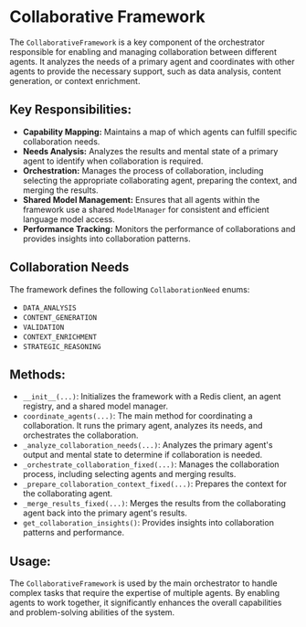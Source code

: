 # Collaborative Framework

The `CollaborativeFramework` is a key component of the orchestrator responsible for enabling and managing collaboration between different agents. It analyzes the needs of a primary agent and coordinates with other agents to provide the necessary support, such as data analysis, content generation, or context enrichment.

## Key Responsibilities:

- **Capability Mapping:** Maintains a map of which agents can fulfill specific collaboration needs.
- **Needs Analysis:** Analyzes the results and mental state of a primary agent to identify when collaboration is required.
- **Orchestration:** Manages the process of collaboration, including selecting the appropriate collaborating agent, preparing the context, and merging the results.
- **Shared Model Management:** Ensures that all agents within the framework use a shared `ModelManager` for consistent and efficient language model access.
- **Performance Tracking:** Monitors the performance of collaborations and provides insights into collaboration patterns.

## Collaboration Needs

The framework defines the following `CollaborationNeed` enums:

- `DATA_ANALYSIS`
- `CONTENT_GENERATION`
- `VALIDATION`
- `CONTEXT_ENRICHMENT`
- `STRATEGIC_REASONING`

## Methods:

- `__init__(...)`: Initializes the framework with a Redis client, an agent registry, and a shared model manager.
- `coordinate_agents(...)`: The main method for coordinating a collaboration. It runs the primary agent, analyzes its needs, and orchestrates the collaboration.
- `_analyze_collaboration_needs(...)`: Analyzes the primary agent's output and mental state to determine if collaboration is needed.
- `_orchestrate_collaboration_fixed(...)`: Manages the collaboration process, including selecting agents and merging results.
- `_prepare_collaboration_context_fixed(...)`: Prepares the context for the collaborating agent.
- `_merge_results_fixed(...)`: Merges the results from the collaborating agent back into the primary agent's results.
- `get_collaboration_insights()`: Provides insights into collaboration patterns and performance.

## Usage:

The `CollaborativeFramework` is used by the main orchestrator to handle complex tasks that require the expertise of multiple agents. By enabling agents to work together, it significantly enhances the overall capabilities and problem-solving abilities of the system.

